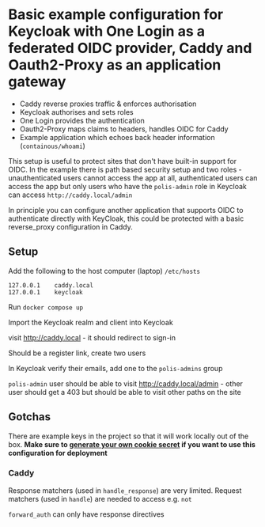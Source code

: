 # Basic example configuration for Keycloak with One Login as a federated OIDC provider, Caddy and Oauth2-Proxy as an application gateway

- Caddy reverse proxies traffic & enforces authorisation
- Keycloak authorises and sets roles
- One Login provides the authentication
- Oauth2-Proxy maps claims to headers, handles OIDC for Caddy
- Example application which echoes back header information (`containous/whoami`)

This setup is useful to protect sites that don't have built-in support for OIDC. In the example there is path based security setup and two roles - unauthenticated users cannot access the app at all, authenticated users can access the app but only users who have the `polis-admin` role in Keycloak can access `http://caddy.local/admin`

In principle you can configure another application that supports OIDC to authenticate directly with KeyCloak, this could be protected with a basic reverse_proxy configuration in Caddy.

## Setup

Add the following to the host computer (laptop) `/etc/hosts`

```
127.0.0.1    caddy.local
127.0.0.1    keycloak
```

Run `docker compose up`

Import the Keycloak realm and client into Keycloak

visit http://caddy.local - it should redirect to sign-in

Should be a register link, create two users

In Keycloak verify their emails, add one to the `polis-admins` group

`polis-admin` user should be able to visit http://caddy.local/admin - other user should get a 403 but should be able to visit other paths on the site

## Gotchas

There are example keys in the project so that it will work locally out of the box. **Make sure to [generate your own cookie secret](https://oauth2-proxy.github.io/oauth2-proxy/configuration/overview/#generating-a-cookie-secret) if you want to use this configuration for deployment**

### Caddy

Response matchers (used in `handle_response`) are very limited. Request matchers (used in `handle`) are needed to access e.g. `not`

`forward_auth` can only have response directives
